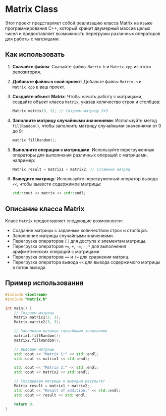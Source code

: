 # Matrix Class

Этот проект представляет собой реализацию класса Matrix на языке программирования C++, который хранит двумерный массив целых чисел и предоставляет возможность перегрузки различных операторов для работы с матрицами.

## Как использовать

1. **Скачайте файлы**: Скачайте файлы `Matrix.h` и `Matrix.cpp` из этого репозитория.

2. **Добавьте файлы в свой проект**: Добавьте файлы `Matrix.h` и `Matrix.cpp` в ваш проект.

3. **Создайте объект Matrix**: Чтобы начать работу с матрицами, создайте объект класса `Matrix`, указав количество строк и столбцов:

    ```cpp
    Matrix matrix(3, 3); // Создаем матрицу 3x3
    ```

4. **Заполните матрицу случайными значениями**: Используйте метод `fillRandom()`, чтобы заполнить матрицу случайными значениями от 0 до 9:

    ```cpp
    matrix.fillRandom();
    ```

5. **Выполните операции с матрицами**: Используйте перегруженные операторы для выполнения различных операций с матрицами, например:

    ```cpp
    Matrix result = matrix1 + matrix2; // Сложение матриц
    ```

6. **Выведите матрицу**: Используйте перегруженный оператор вывода `<<`, чтобы вывести содержимое матрицы:

    ```cpp
    std::cout << matrix << std::endl;
    ```

## Описание класса Matrix

Класс `Matrix` предоставляет следующие возможности:

- Создание матрицы с заданным количеством строк и столбцов.
- Заполнение матрицы случайными значениями.
- Перегрузка операторов `[]` для доступа к элементам матрицы.
- Перегрузка операторов `+=`, `+`, `-=`, `-`, `*` для выполнения арифметических операций с матрицами.
- Перегрузка операторов `==` и `!=` для сравнения матриц.
- Перегрузка оператора вывода `<<` для вывода содержимого матрицы в поток вывода.

## Пример использования

```cpp
#include <iostream>
#include "Matrix.h"

int main() {
    // Создаем матрицы
    Matrix matrix1(3, 3);
    Matrix matrix2(3, 3);

    // Заполняем матрицы случайными значениями
    matrix1.fillRandom();
    matrix2.fillRandom();

    // Выводим матрицы
    std::cout << "Matrix 1:" << std::endl;
    std::cout << matrix1 << std::endl;

    std::cout << "Matrix 2:" << std::endl;
    std::cout << matrix2 << std::endl;

    // Складываем матрицы и выводим результат
    Matrix result = matrix1 + matrix2;
    std::cout << "Result of addition:" << std::endl;
    std::cout << result << std::endl;

    return 0;
}
